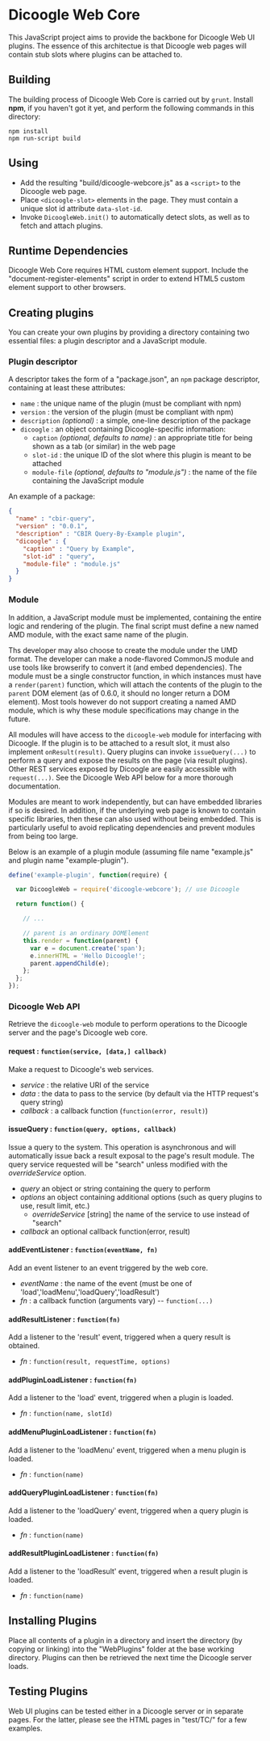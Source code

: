 # Dicoogle Web Core

This JavaScript project aims to provide the backbone for Dicoogle Web UI plugins.
The essence of this architectue is that Dicoogle web pages will contain stub slots where plugins can be attached to.

## Building

The building process of Dicoogle Web Core is carried out by `grunt`. Install **npm**, if you haven't got it yet, and perform the following commands in this directory:

    npm install
    npm run-script build

## Using 

 - Add the resulting "build/dicoogle-webcore.js" as a `<script>` to the Dicoogle web page.
 - Place `<dicoogle-slot>` elements in the page. They must contain a unique slot id attribute `data-slot-id`.
 - Invoke `DicoogleWeb.init()` to automatically detect slots, as well as to fetch and attach plugins.

## Runtime Dependencies

Dicoogle Web Core requires HTML custom element support.
Include the "document-register-elements" script in order to extend HTML5 custom element support to other browsers.

## Creating plugins

You can create your own plugins by providing a directory containing two essential files: a plugin descriptor and a JavaScript module.

### Plugin descriptor

A descriptor takes the form of a "package.json", an `npm` package descriptor, containing at least these attributes:

 - `name` : the unique name of the plugin (must be compliant with npm)
 - `version` : the version of the plugin (must be compliant with npm)
 - `description` _(optional)_ : a simple, one-line description of the package
 - `dicoogle` : an object containing Dicoogle-specific information:
      - `caption` _(optional, defaults to name)_ : an appropriate title for being shown as a tab (or similar) in the web page
      - `slot-id` : the unique ID of the slot where this plugin is meant to be attached
      - `module-file` _(optional, defaults to "module.js")_ : the name of the file containing the JavaScript module

An example of a package:

```json
{
  "name" : "cbir-query",
  "version" : "0.0.1",
  "description" : "CBIR Query-By-Example plugin",
  "dicoogle" : {
    "caption" : "Query by Example",
    "slot-id" : "query",
    "module-file" : "module.js"
  }
}
```

### Module

In addition, a JavaScript module must be implemented, containing the entire logic and rendering of the plugin.
The final script must define a new named AMD module, with the exact same name of the plugin.

Ths developer may also choose to create the module under the UMD format. The developer can make a node-flavored
CommonJS module and use tools like browserify to convert it (and embed dependencies). The module must be a single
constructor function, in which instances must have a `render(parent)` function, which will attach the contents of the
plugin to the `parent` DOM element (as of 0.6.0, it should no longer return a DOM element). Most tools however
 do not support creating a named AMD module, which is why these module specifications may change in the
future.

All modules will have access to the `dicoogle-web` module for interfacing with Dicoogle. If the
plugin is to be attached to a result slot, it must also implement `onResult(result)`. Query plugins can invoke
`issueQuery(...)` to perform a query and expose the results on the page (via result plugins). Other REST
services exposed by Dicoogle are easily accessible with `request(...)`. See the Dicoogle Web API below for a more
thorough documentation.

Modules are meant to work independently, but can have embedded libraries if so is desired. In
addition, if the underlying web page is known to contain specific libraries, then these can also used without being
embedded. This is particularly useful to avoid replicating dependencies and prevent modules from being too large.

Below is an example of a plugin module (assuming file name "example.js" and plugin name "example-plugin").

```javascript
define('example-plugin', function(require) {

  var DicoogleWeb = require('dicoogle-webcore'); // use Dicoogle

  return function() {

    // ...

    // parent is an ordinary DOMElement
    this.render = function(parent) {
      var e = document.create('span');
      e.innerHTML = 'Hello Dicoogle!';
      parent.appendChild(e);
    };
  };
});
```

### Dicoogle Web API

Retrieve the `dicoogle-web` module to perform operations to the Dicoogle server and the page's Dicoogle web core.

#### **request** : `function(service, [data,] callback)`

Make a request to Dicoogle's web services.

 - _service_ : the relative URI of the service
 - _data_ : the data to pass to the service (by default via the HTTP request's query string)
 - _callback_ : a callback function (`function(error, result)`)

#### **issueQuery** : `function(query, options, callback)`

Issue a query to the system. This operation is asynchronous and will automatically issue back a result exposal to the
page's result module. The query service requested will be "search" unless modified with the _overrideService_ option.

 - _query_ an object or string containing the query to perform
 - _options_ an object containing additional options (such as query plugins to use, result limit, etc.)
     - _overrideService_ [string] the name of the service to use instead of "search"
 - _callback_ an optional callback function(error, result)

####  **addEventListener** : `function(eventName, fn)`

Add an event listener to an event triggered by the web core.

 - _eventName_ : the name of the event (must be one of 'load','loadMenu','loadQuery','loadResult')
 - _fn_ : a callback function (arguments vary) -- `function(...)`

#### **addResultListener** : `function(fn)`

Add a listener to the 'result' event, triggered when a query result is obtained.

 - _fn_ : `function(result, requestTime, options)`

#### **addPluginLoadListener** : `function(fn)`

Add a listener to the 'load' event, triggered when a plugin is loaded.

 - _fn_ : `function(name, slotId)`

#### **addMenuPluginLoadListener** : `function(fn)`

Add a listener to the 'loadMenu' event, triggered when a menu plugin is loaded.

 - _fn_ : `function(name)`

#### **addQueryPluginLoadListener** : `function(fn)`

Add a listener to the 'loadQuery' event, triggered when a query plugin is loaded.

 - _fn_ : `function(name)`
 
#### **addResultPluginLoadListener** : `function(fn)`

Add a listener to the 'loadResult' event, triggered when a result plugin is loaded.

 - _fn_ : `function(name)`

## Installing Plugins

Place all contents of a plugin in a directory and insert the directory (by copying or linking) into the "WebPlugins" folder at the base working directory. Plugins can then be retrieved the next time the Dicoogle server loads.

## Testing Plugins

Web UI plugins can be tested either in a Dicoogle server or in separate pages. For the latter, please see the HTML pages in "test/TC/" for a few examples.
